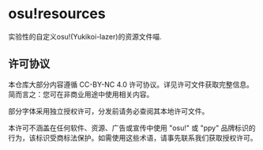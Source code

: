 # osu!resources


实验性的自定义osu!(Yukikoi-lazer)的资源文件喵.


## 许可协议

本仓库大部分内容遵循 CC-BY-NC 4.0 许可协议。详见许可文件获取完整信息。简而言之：您可在非商业用途中使用相关内容。

部分字体采用独立授权许可，分发前请务必查阅其本地许可文件。

本许可不涵盖在任何软件、资源、广告或宣传中使用 "osu!" 或 "ppy" 品牌标识的行为，该标识受商标法保护。如需使用这些术语，请事先联系我们获取授权许可。